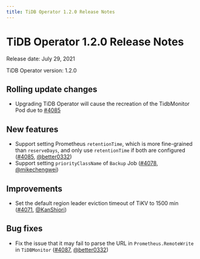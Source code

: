 ```yaml
---
title: TiDB Operator 1.2.0 Release Notes
---
```


# TiDB Operator 1.2.0 Release Notes

Release date: July 29, 2021

TiDB Operator version: 1.2.0

## Rolling update changes

- Upgrading TiDB Operator will cause the recreation of the TidbMonitor Pod due to [#4085](https://github.com/pingcap/tidb-operator/pull/4085)

## New features

- Support setting Prometheus `retentionTime`, which is more fine-grained than `reserveDays`, and only use `retentionTime` if both are configured ([#4085](https://github.com/pingcap/tidb-operator/pull/4085), [@better0332](https://github.com/better0332))
- Support setting `priorityClassName` of `Backup` Job ([#4078](https://github.com/pingcap/tidb-operator/pull/4078), [@mikechengwei](https://github.com/mikechengwei))

## Improvements

- Set the default region leader eviction timeout of TiKV to 1500 min ([#4071](https://github.com/pingcap/tidb-operator/pull/4071), [@KanShiori](https://github.com/KanShiori))

## Bug fixes

- Fix the issue that it may fail to parse the URL in `Prometheus.RemoteWrite` in `TiDBMonitor` ([#4087](https://github.com/pingcap/tidb-operator/pull/4087), [@better0332](https://github.com/better0332))
